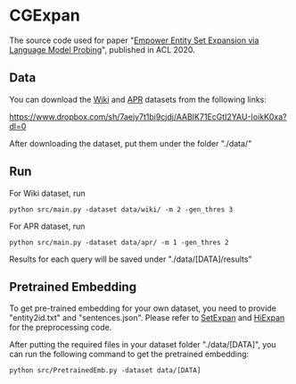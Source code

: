 # CGExpan

The source code used for paper "[Empower Entity Set Expansion via Language Model Probing](https://arxiv.org/abs/2004.13897)", published in ACL 2020.

## Data

You can download the [Wiki](https://www.dropbox.com/sh/8ij1xkwqrddy5ad/AACSpXCLfFn2XVxgPb-LTcNNa?dl=0) and [APR](https://www.dropbox.com/sh/c52m31w5zm5j3y7/AACx3UoBZJj4iXsip_HhGmOXa?dl=0) datasets from the following links:

https://www.dropbox.com/sh/7aejy7t1bi9cjdj/AABIK71EcGtI2YAU-IoikK0xa?dl=0

After downloading the dataset, put them under the folder "./data/"

## Run

For Wiki dataset, run 
```
python src/main.py -dataset data/wiki/ -m 2 -gen_thres 3
```

For APR dataset, run 
```
python src/main.py -dataset data/apr/ -m 1 -gen_thres 2
```

Results for each query will be saved under "./data/\[DATA\]/results"

## Pretrained Embedding

To get pre-trained embedding for your own dataset, you need to provide "entity2id.txt" and "sentences.json". Please refer to [SetExpan](https://github.com/mickeystroller/SetExpan) and [HiExpan](https://github.com/mickeystroller/HiExpan) for the preprocessing code.

After putting the required files in your dataset folder "./data/\[DATA\]", you can run the following command to get the pretrained embedding:
```
python src/PretrainedEmb.py -dataset data/[DATA]
```
